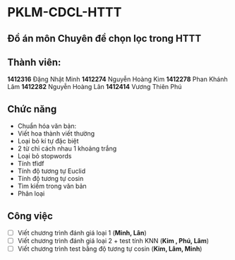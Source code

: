 # PKLM-CDCL-HTTT
## Đồ án môn Chuyên đề chọn lọc trong HTTT

## Thành viên:
**1412316** Đặng Nhật Minh
**1412274** Nguyễn Hoàng Kim
**1412278** Phan Khánh Lâm
**1412282** Nguyễn Hoàng Lân
**1412414** Vương Thiên Phú

## Chức năng
* Chuẩn hóa văn bản:
 * Viết hoa thành viết thường
 * Loại bỏ kí tự đặc biệt
 * 2 từ chỉ cách nhau 1 khoảng trắng
 * Loại bỏ stopwords
* Tính tfidf
* Tính độ tương tự Euclid
* Tính độ tương tự cosin
* Tìm kiếm trong văn bản
* Phân loại

## Công việc
* [ ] Viết chương trình đánh giá loại 1 (**Minh, Lân**)
* [ ] Viết chương trình đánh giá loại 2 + test tính KNN (**Kim , Phú, Lâm**)
* [ ] Viết chương trình test bằng độ tương tự cosin (**Kim, Lâm, Minh**)

